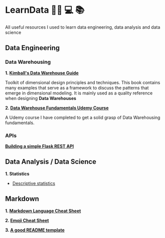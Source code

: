 # LearnData :scientist: :computer: :books:
All useful resources I used to learn data engineering, data analysis and data science

## Data Engineering
### Data Warehousing
**1. [Kimball's Data Warehouse Guide](https://drive.google.com/file/d/1N-1gvleB9G-csHTTwjeQ5Ac_-P3Wr2Cd/view?usp=sharing)**

Toolkit of dimensional design principles and techniques. This book contains many examples that serve as a framework to discuss the patterns that
emerge in dimensional modeling. It is mainly used as a quality reference when designing **Data Warehouses**

**2. [Data Warehouse Fundamentals Udemy Course](https://www.udemy.com/course/data-warehouse-fundamentals-for-beginners/?ranMID=39197&ranEAID=GjbDpcHcs4w&ranSiteID=GjbDpcHcs4w-Z4loChyTwoEeSbWrJLz3Jw&utm_source=aff-campaign&LSNPUBID=GjbDpcHcs4w&utm_medium=udemyads)**

A Udemy course I have completed to get a solid grasp of Data Warehousing fundamentals.

### APIs
**[Building a simple Flask REST API](https://github.com/Abddab/Building-a-Flask-REST-API)**

## Data Analysis / Data Science
**1. Statistics**

- [Descriptive statistics](DescriptiveStatistics.MD)

## Markdown
**1. [Markdown Language Cheat Sheet](https://www.markdownguide.org/cheat-sheet/)**

**2. [Emoji Cheat Sheet](https://www.markdownguide.org/cheat-sheet/)**

**3. [A good README template](https://gist.github.com/PurpleBooth/109311bb0361f32d87a2#file-readme-template-md)**


